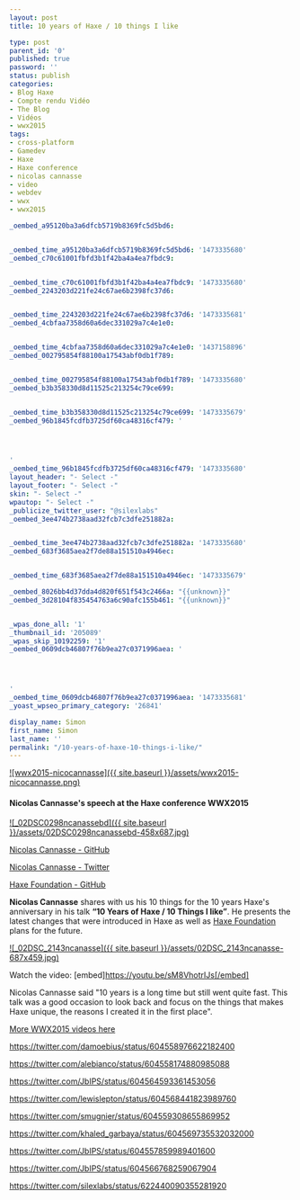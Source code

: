 ```yaml
---
layout: post
title: 10 years of Haxe / 10 things I like

type: post
parent_id: '0'
published: true
password: ''
status: publish
categories:
- Blog Haxe
- Compte rendu Vidéo
- The Blog
- Vidéos
- wwx2015
tags:
- cross-platform
- Gamedev
- Haxe
- Haxe conference
- nicolas cannasse
- video
- webdev
- wwx
- wwx2015

_oembed_a95120ba3a6dfcb5719b8369fc5d5bd6: 


_oembed_time_a95120ba3a6dfcb5719b8369fc5d5bd6: '1473335680'
_oembed_c70c61001fbfd3b1f42ba4a4ea7fbdc9: 


_oembed_time_c70c61001fbfd3b1f42ba4a4ea7fbdc9: '1473335680'
_oembed_2243203d221fe24c67ae6b2398fc37d6: 


_oembed_time_2243203d221fe24c67ae6b2398fc37d6: '1473335681'
_oembed_4cbfaa7358d60a6dec331029a7c4e1e0: 


_oembed_time_4cbfaa7358d60a6dec331029a7c4e1e0: '1437158896'
_oembed_002795854f88100a17543abf0db1f789: 


_oembed_time_002795854f88100a17543abf0db1f789: '1473335680'
_oembed_b3b358330d8d11525c213254c79ce699: 


_oembed_time_b3b358330d8d11525c213254c79ce699: '1473335679'
_oembed_96b1845fcdfb3725df60ca48316cf479: '




'
_oembed_time_96b1845fcdfb3725df60ca48316cf479: '1473335680'
layout_header: "- Select -"
layout_footer: "- Select -"
skin: "- Select -"
wpautop: "- Select -"
_publicize_twitter_user: "@silexlabs"
_oembed_3ee474b2738aad32fcb7c3dfe251882a: 


_oembed_time_3ee474b2738aad32fcb7c3dfe251882a: '1473335680'
_oembed_683f3685aea2f7de88a151510a4946ec: 


_oembed_time_683f3685aea2f7de88a151510a4946ec: '1473335679'

_oembed_8026bb4d37dda4d820f651f543c2466a: "{{unknown}}"
_oembed_3d28104f835454763a6c90afc155b461: "{{unknown}}"


_wpas_done_all: '1'
_thumbnail_id: '205089'
_wpas_skip_10192259: '1'
_oembed_0609dcb46807f76b9ea27c0371996aea: '




'
_oembed_time_0609dcb46807f76b9ea27c0371996aea: '1473335681'
_yoast_wpseo_primary_category: '26841'

display_name: Simon
first_name: Simon
last_name: ''
permalink: "/10-years-of-haxe-10-things-i-like/"
---
```


[![wwx2015-nicocannasse]({{ site.baseurl }}/assets/wwx2015-nicocannasse.png)](https://www.silexlabs.org/wp-content/uploads/2015/07/wwx2015-nicocannasse.png)

#### Nicolas Cannasse's speech at the Haxe conference WWX2015



[![_02DSC0298ncanassebd]({{ site.baseurl }}/assets/02DSC0298ncanassebd-458x687.jpg)](https://www.silexlabs.org/wp-content/uploads/2015/07/02DSC0298ncanassebd.jpg)

[Nicolas Cannasse - GitHub](https://github.com/ncannasse)

[Nicolas Cannasse - Twitter](https://twitter.com/ncannasse)

[Haxe Foundation - GitHub](https://github.com/HaxeFoundation)

**Nicolas Cannasse** shares with us his 10 things for the 10 years Haxe's anniversary in his talk **“10 Years of Haxe / 10 Things I like”**. He presents the latest changes that were introduced in Haxe as well as [Haxe Foundation](http://haxe.org/foundation/) plans for the future.

[![_02DSC_2143ncanasse]({{ site.baseurl }}/assets/02DSC_2143ncanasse-687x459.jpg)](https://www.silexlabs.org/wp-content/uploads/2015/07/02DSC_2143ncanasse.jpg)

Watch the
video: 
[embed]https://youtu.be/sM8VhotrIJs[/embed]

Nicolas Cannasse said "10 years is a long time but still went quite fast. This talk was a good occasion to look back and focus on the things that makes Haxe unique, the reasons I created it in the first place".

[More WWX2015 videos here](https://www.silexlabs.org/wrapping-up-wwx2015/)

https://twitter.com/damoebius/status/604558976622182400

https://twitter.com/alebianco/status/604558174880985088

https://twitter.com/JbIPS/status/604564593361453056

https://twitter.com/lewislepton/status/604568441823989760

https://twitter.com/smugnier/status/604559308655869952

https://twitter.com/khaled_garbaya/status/604569735532032000

https://twitter.com/JbIPS/status/604557859989401600

https://twitter.com/JbIPS/status/604566768259067904

https://twitter.com/silexlabs/status/622440090355281920

